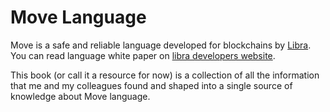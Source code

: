 # Move Language

Move is a safe and reliable language developed for blockchains by [Libra](https://libra.org/). You can read language white paper on [libra developers website](https://developers.libra.org/docs/assets/papers/libra-move-a-language-with-programmable-resources/2019-09-26.pdf).

This book (or call it a resource for now) is a collection of all the information that me and my colleagues found and shaped into a single source of knowledge about Move language.
